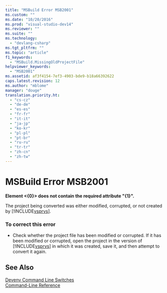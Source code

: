 ```yaml
---
title: "MSBuild Error MSB2001"
ms.custom: ""
ms.date: "10/20/2016"
ms.prod: "visual-studio-dev14"
ms.reviewer: ""
ms.suite: ""
ms.technology: 
  - "devlang-csharp"
ms.tgt_pltfrm: ""
ms.topic: "article"
f1_keywords: 
  - "MSBuild.MissingOldProjectFile"
helpviewer_keywords: 
  - "MSB2001"
ms.assetid: af3f4154-7ef3-4903-bde9-b18a66392622
caps.latest.revision: 12
ms.author: "mblome"
manager: "douge"
translation.priority.ht: 
  - "cs-cz"
  - "de-de"
  - "es-es"
  - "fr-fr"
  - "it-it"
  - "ja-jp"
  - "ko-kr"
  - "pl-pl"
  - "pt-br"
  - "ru-ru"
  - "tr-tr"
  - "zh-cn"
  - "zh-tw"
---
```

# MSBuild Error MSB2001
**Element \<{0}> does not contain the required attribute "{1}".**  
  
 The project being converted was either modified, corrupted, or not created by [!INCLUDE[vsprvs](../code-quality/includes/vsprvs_md.md)].  
  
### To correct this error  
  
-   Check whether the project file has been modified or corrupted. If it has been modified or corrupted, open the project in the version of [!INCLUDE[vsprvs](../code-quality/includes/vsprvs_md.md)] in which it was created, save it, and then attempt to convert it again.  
  
## See Also  
 [Devenv Command Line Switches](../ide-reference/devenv-command-line-switches.md)   
 [Command-Line Reference](../msbuild/msbuild-command-line-reference.md)